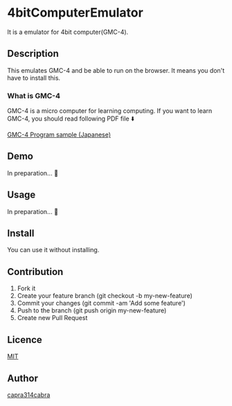 # 4bitComputerEmulator

It is a emulator for 4bit computer(GMC-4).

## Description

This emulates GMC-4 and be able to run on the browser.
It means you don't have to install this.   

### What is GMC-4

GMC-4 is a micro computer for learning computing.
If you want to learn GMC-4, you should read following PDF file :arrow_down:

[GMC-4 Program sample (Japanese)](http://otonanokagaku.net/magazine/vol24/pdf/vol24manual.pdf)

## Demo

In preparation... :construction_worker:

## Usage

In preparation... :construction_worker:

## Install

You can use it without installing.

## Contribution

1. Fork it
2. Create your feature branch (git checkout -b my-new-feature)
3. Commit your changes (git commit -am 'Add some feature')
4. Push to the branch (git push origin my-new-feature)
5. Create new Pull Request

## Licence

[MIT](https://github.com/capra314cabra/4bitComputerEmulator/blob/master/LICENCE)

## Author

[capra314cabra](https://github.com/capra314cabra)